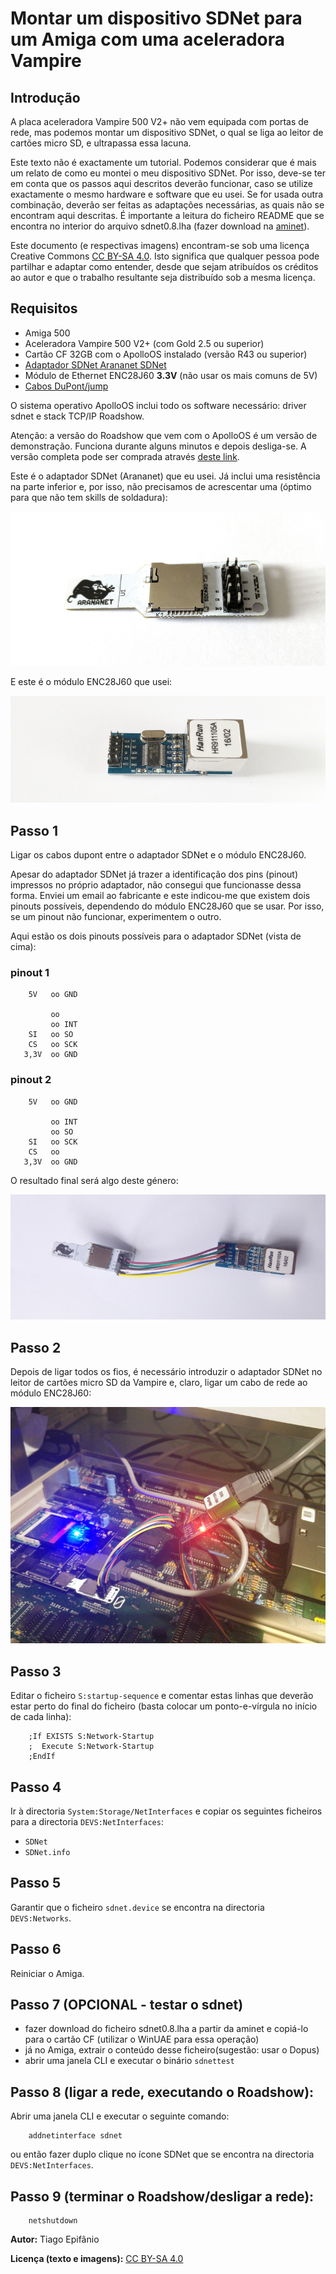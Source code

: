 # Montar um dispositivo SDNet para um Amiga com uma aceleradora Vampire


## Introdução

A placa aceleradora Vampire 500 V2+ não vem equipada com portas de rede, mas podemos montar um dispositivo SDNet, o qual se liga ao leitor de cartões micro SD, e ultrapassa essa lacuna.

Este texto não é exactamente um tutorial. Podemos considerar que é mais um relato de como eu montei o meu dispositivo SDNet. Por isso, deve-se ter em conta que os passos aqui descritos deverão funcionar, caso se utilize exactamente o mesmo hardware e software que eu usei. Se for usada outra combinação, deverão ser feitas as adaptações necessárias, as quais não se encontram aqui descritas. É importante a leitura do ficheiro README que se encontra no interior do arquivo sdnet0.8.lha (fazer download na [aminet](http://aminet.net/)).

Este documento (e respectivas imagens) encontram-se sob uma licença Creative Commons [CC BY-SA 4.0](https://creativecommons.org/licenses/by-sa/4.0/). Isto significa que qualquer pessoa pode partilhar e adaptar como entender, desde que sejam atribuídos os créditos ao autor e que o trabalho resultante seja distribuído sob a mesma licença.

## Requisitos
- Amiga 500
- Aceleradora Vampire 500 V2+ (com Gold 2.5 ou superior)
- Cartão CF 32GB com o ApolloOS instalado (versão R43 ou superior)
- [Adaptador SDNet Arananet SDNet](https://arananet.net/pedidos/)
- Módulo de Ethernet ENC28J60 **3.3V** (não usar os mais comuns de 5V)
- [Cabos DuPont/jump](https://en.wikipedia.org/wiki/Jump_wire)

O sistema operativo ApolloOS inclui todo os software necessário: driver sdnet e stack TCP/IP Roadshow.

Atenção: a versão do Roadshow que vem com o ApolloOS é um versão de demonstração. Funciona durante alguns minutos e depois desliga-se. A versão completa pode ser comprada através [deste link](http://roadshow.apc-tcp.de/index-en.php).

Este é o adaptador SDNet (Arananet) que eu usei. Já inclui uma resistência na parte inferior e, por isso, não precisamos de acrescentar uma (óptimo para que não tem skills de soldadura):

![Arananet SDNet adapter](images/sdnet_adapter.jpg)

E este é o módulo ENC28J60 que usei:

![ENC28J60](images/enc28j60.jpg)


## Passo 1

Ligar os cabos dupont entre o adaptador SDNet e o módulo ENC28J60.

Apesar do adaptador SDNet já trazer a identificação dos pins (pinout) impressos no próprio adaptador, não consegui que funcionasse dessa forma. Enviei um email ao fabricante e este indicou-me que existem dois pinouts possíveis, dependendo do módulo ENC28J60 que se usar. Por isso, se um pinout não funcionar, experimentem o outro.

Aqui estão os dois pinouts possíveis para o adaptador SDNet (vista de cima):

### pinout 1

        5V   oo GND
    
             oo
             oo INT
        SI   oo SO
        CS   oo SCK
       3,3V  oo GND

### pinout 2

        5V   oo GND
    
             oo INT
             oo SO
        SI   oo SCK
        CS   oo 
       3,3V  oo GND

O resultado final será algo deste género:

![wired adapters](images/wired.jpg)


## Passo 2

Depois de ligar todos os fios, é necessário introduzir o adaptador SDNet no leitor de cartões micro SD  da Vampire e, claro, ligar um cabo de rede ao módulo ENC28J60:

![Plugged in](images/plugged_in.jpg)


## Passo 3

Editar o ficheiro `S:startup-sequence` e comentar estas linhas que deverão estar perto do final do ficheiro (basta colocar um ponto-e-vírgula no início de cada linha):

        ;If EXISTS S:Network-Startup
        ;  Execute S:Network-Startup
        ;EndIf

## Passo 4

Ir à directoria `System:Storage/NetInterfaces` e copiar os seguintes ficheiros para a directoria `DEVS:NetInterfaces`:

- `SDNet`
- `SDNet.info`

## Passo 5

Garantir que o ficheiro `sdnet.device` se encontra na directoria `DEVS:Networks`.

## Passo 6

Reiniciar o Amiga.

## Passo 7 (OPCIONAL - testar o sdnet)
- fazer download do ficheiro sdnet0.8.lha a partir da aminet e copiá-lo para o cartão CF (utilizar o WinUAE para essa operação)
- já no Amiga, extrair o conteúdo desse ficheiro(sugestão: usar o Dopus)
- abrir uma janela CLI e executar o binário `sdnettest`

## Passo 8 (ligar a rede, executando o Roadshow):

Abrir uma janela CLI e executar o seguinte comando:

        addnetinterface sdnet

ou então fazer duplo clique no ícone SDNet que se encontra na directoria `DEVS:NetInterfaces`.

## Passo 9 (terminar o Roadshow/desligar a rede):

        netshutdown


**Autor:** Tiago Epifânio

**Licença (texto e imagens):** [CC BY-SA 4.0](https://creativecommons.org/licenses/by-sa/4.0/)
